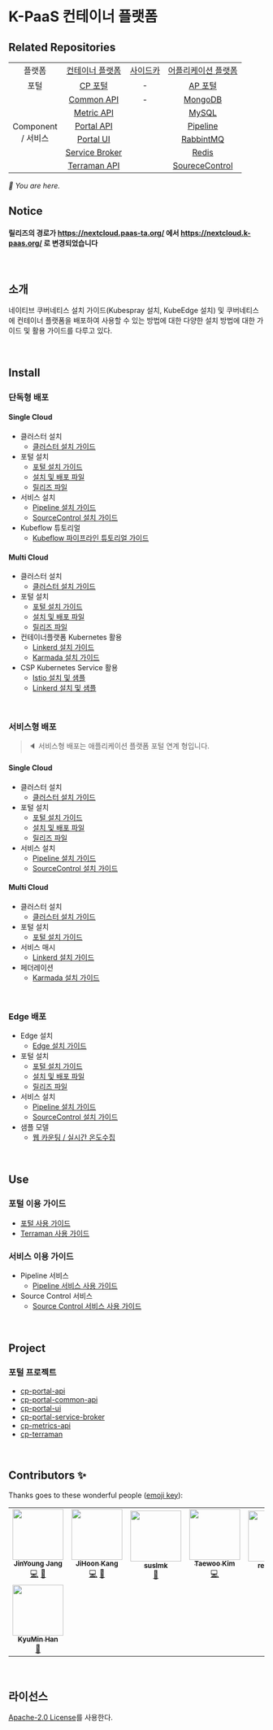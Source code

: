 # K-PaaS 컨테이너 플랫폼

## Related Repositories

<table>
  <tr>
    <td colspan=2 align=center>플랫폼</td>
    <td colspan=2 align=center><a href="https://github.com/K-PaaS/cp-deployment">컨테이너 플랫폼</a></td>
    <td colspan=2 align=center><a href="https://github.com/K-PaaS/sidecar-deployment">사이드카</a></td>
    <td colspan=2 align=center><a href="https://github.com/K-PaaS/ap-deployment">어플리케이션 플랫폼</a></td>
  </tr>
  <tr>
    <td colspan=2 align=center>포털</td>
    <td colspan=2 align=center><a href="https://github.com/K-PaaS/cp-portal-release">CP 포털</a></td>
    <td colspan=2 align=center>-</td>
    <td colspan=2 align=center><a href="https://github.com/K-PaaS/portal-deployment">AP 포털</a></td>
  </tr>
  <tr align=center>
    <td colspan=2 rowspan=9>Component<br>/ 서비스</td>
    <td colspan=2><a href="https://github.com/K-PaaS/cp-portal-common-api">Common API</a></td>
    <td colspan=2>-</td>
    <td colspan=2><a href="https://github.com/K-PaaS/ap-mongodb-shard-release">MongoDB</a></td>
  </tr>
  <tr align=center>
    <td colspan=2><a href="https://github.com/K-PaaS/cp-metrics-api">Metric API</a></td>
    <td colspan=2>  </td>
    <td colspan=2><a href="https://github.com/K-PaaS/ap-mysql-release">MySQL</a></td>
  </tr>
  <tr align=center>
    <td colspan=2><a href="https://github.com/K-PaaS/cp-portal-api">Portal API</a></td>
    <td colspan=2>  </td>
    <td colspan=2><a href="https://github.com/K-PaaS/ap-pipeline-release">Pipeline</a></td>
  </tr>
  <tr align=center>
    <td colspan=2><a href="https://github.com/K-PaaS/cp-portal-ui">Portal UI</a></td>
    <td colspan=2>  </td>
    <td colspan=2><a href="https://github.com/K-PaaS/ap-rabbitmq-release">RabbintMQ</a></td>
  </tr>
  <tr align=center>
    <td colspan=2><a href="https://github.com/K-PaaS/cp-portal-service-broker">Service Broker</a></td>
    <td colspan=2>  </td>
    <td colspan=2><a href="https://github.com/K-PaaS/ap-on-demand-redis-release">Redis</a></td>
  </tr>
  <tr align=center>
    <td colspan=2><a href="https://github.com/K-PaaS/cp-metrics-api">Terraman API</a></td>
    <td colspan=2>  </td>
    <td colspan=2><a href="https://github.com/K-PaaS/ap-source-control-release">SoureceControl</a></td>
  </tr>
</table>
<i>🚩 You are here.</i>

## Notice
#### 릴리즈의 경로가 https://nextcloud.paas-ta.org/ 에서 https://nextcloud.k-paas.org/ 로 변경되었습니다

<br>

## 소개
네이티브 쿠버네티스 설치 가이드(Kubespray 설치, KubeEdge 설치) 및 쿠버네티스에 컨테이너 플랫폼을 배포하여 사용할 수 있는 방법에 대한 다양한 설치 방법에 대한 가이드 및 활용 가이드를 다루고 있다.

<br>

## Install

### 단독형 배포

#### Single Cloud
- 클러스터 설치
  + [클러스터 설치 가이드](install-guide/standalone/cp-cluster-install-single.md)
- 포털 설치
  + [포털 설치 가이드](install-guide/portal/cp-portal-standalone-guide.md)
  + [설치 및 배포 파일](https://github.com/K-PaaS/cp-helm-chart)
  + [릴리즈 파일](https://github.com/K-PaaS/cp-portal-release)
- 서비스 설치
  + [Pipeline 설치 가이드](install-guide/pipeline/cp-pipeline-standalone-guide.md)
  + [SourceControl 설치 가이드](install-guide/source-control/cp-source-control-standalone-guide.md)
- Kubeflow 튜토리얼
  + [Kubeflow 파이프라인 튜토리얼 가이드](install-guide/standalone/cp-kubeflow-sample-guide.md)

#### Multi Cloud
- 클러스터 설치
  + [클러스터 설치 가이드](install-guide/standalone/cp-cluster-install-multi.md)
- 포털 설치
  + [포털 설치 가이드](install-guide/portal/cp-portal-standalone-guide-mc.md)
  + [설치 및 배포 파일](https://github.com/K-PaaS/cp-helm-chart)
  + [릴리즈 파일](https://github.com/K-PaaS/cp-portal-release)
- 컨테이너플랫폼 Kubernetes 활용
  + [Linkerd 설치 가이드](install-guide/multicluster/cp-linkerd-install.md)
  + [Karmada 설치 가이드](install-guide/multicluster/cp-karmada-install.md)
- CSP Kubernetes Service 활용
  + [Istio 설치 및 샘플](install-guide/csp/cp-csp-istio-guide.md)
  + [Linkerd 설치 및 샘플](install-guide/csp/cp-csp-linkerd-guide.md)

<br>

### 서비스형 배포
> :speaker: 서비스형 배포는 애플리케이션 플랫폼 포털 연계 형입니다.

#### Single Cloud

- 클러스터 설치
  + [클러스터 설치 가이드](install-guide/standalone/cp-cluster-install-single.md)
- 포털 설치
  + [포털 설치 가이드](install-guide/portal/cp-portal-service-guide.md)
  + [설치 및 배포 파일](https://github.com/K-PaaS/cp-helm-chart/tree/master)
  + [릴리즈 파일](https://github.com/K-PaaS/cp-portal-release/tree/master)
- 서비스 설치
  + [Pipeline 설치 가이드](install-guide/pipeline/cp-pipeline-service-guide.md)
  + [SourceControl 설치 가이드](install-guide/source-control/cp-source-control-service-guide.md)

#### Multi Cloud

- 클러스터 설치
  + [클러스터 설치 가이드](install-guide/standalone/cp-cluster-install-multi.md)
- 포털 설치
  + [포털 설치 가이드](install-guide/portal/cp-portal-service-guide-mc.md)
- 서비스 매시
  + [Linkerd 설치 가이드](install-guide/multicluster/cp-linkerd-install.md)
- 페더레이션
  + [Karmada 설치 가이드](install-guide/multicluster/cp-karmada-install.md)

<br>

### Edge 배포
- Edge 설치
  + [Edge 설치 가이드](install-guide/edge/cp-edge-install.md)
- 포털 설치
  + [포털 설치 가이드](install-guide/portal/cp-portal-standalone-guide.md)
  + [설치 및 배포 파일](https://github.com/K-PaaS/cp-helm-chart/tree/master)
  + [릴리즈 파일](https://github.com/K-PaaS/cp-portal-release/tree/master)
- 서비스 설치
  + [Pipeline 설치 가이드](install-guide/pipeline/cp-pipeline-standalone-guide.md)
  + [SourceControl 설치 가이드](install-guide/source-control/cp-source-control-standalone-guide.md)
- 샘플 모델
  + [웹 카운팅 / 실시간 온도수집](install-guide/edge/cp-edge-sample-guide.md)


<br>

## Use

### 포털 이용 가이드
  + [포털 사용 가이드](use-guide/portal/container-platform-portal-guide.md)
  + [Terraman 사용 가이드](check-guide/cp-terraman-check-index-guide.md)
  
### 서비스 이용 가이드
- Pipeline 서비스
  + [Pipeline 서비스 사용 가이드](use-guide/pipeline/cp-pipeline-use-guide.md)
- Source Control 서비스
  + [Source Control 서비스 사용 가이드](use-guide/source-control/cp-source-control-use-guide.md)


<br>

## Project

### 포털 프로젝트 
- [cp-portal-api](https://github.com/K-PaaS/cp-portal-api)
- [cp-portal-common-api](https://github.com/K-PaaS/cp-portal-common-api)
- [cp-portal-ui](https://github.com/K-PaaS/cp-portal-ui)
- [cp-portal-service-broker](https://github.com/K-PaaS/cp-portal-service-broker)
- [cp-metrics-api](https://github.com/K-PaaS/cp-metrics-api)
- [cp-terraman](https://github.com/K-PaaS/cp-terraman)

<br>

## Contributors ✨

Thanks goes to these wonderful people ([emoji key](https://allcontributors.org/docs/en/emoji-key)):
<!-- ALL-CONTRIBUTORS-LIST:START - Do not remove or modify this section -->
<!-- prettier-ignore-start -->
<!-- markdownlint-disable -->
<table>
  <tr>
    <td align="center"><a href="https://github.com/jinyung0101java2"><img src="https://avatars.githubusercontent.com/u/67574725?v=4?s=100" width="100px;" alt=""/><br /><sub><b>JinYoung Jang</b></sub></a><br /><a href="https://github.com/PaaS-TA/paas-ta-container-platform/commits?author=jinyung0101java2" title="Code">💻</a> <a href="https://github.com/PaaS-TA/paas-ta-container-platform/pulls?q=is&Apr+reviewed-by&jinyung0101java2" title="Reviewed Pull Requests">👀</a></td>
    <td align="center"><a href="https://github.com/hoon77"><img src="https://avatars.githubusercontent.com/u/33216551?v=4?s=100" width="100px;" alt=""/><br /><sub><b>JiHoon Kang</b></sub></a><br /><a href="https://github.com/PaaS-TA/paas-ta-container-platform/commits?author=hoon77" title="Code">💻</a> <a href="https://github.com/PaaS-TA/paas-ta-container-platform/pulls?q=is&Apr+reviewed-by&hoon77" title="Reviewed Pull Requests">👀</a></td>
    <td align="center"><a href="https://github.com/suslmk-lee"><img src="https://avatars.githubusercontent.com/u/67575226?v=4?s=100" width="100px;" alt=""/><br /><sub><b>suslmk</b></sub></a><br /><a href="#maintenance-suslmk" title="Maintenance">🚧</a></td>
    <td align="center"><a href="https://github.com/dev-taewoo"><img src="https://avatars.githubusercontent.com/u/67407365?v=4?s=100" width="100px;" alt=""/><br /><sub><b>Taewoo Kim</b></sub></a><br /><a href="https://github.com/PaaS-TA/paas-ta-container-platform/commits?author=dev-taewoo" title="Code">💻</a></td>
    <td align="center"><a href="https://github.com/rexx4314"><img src="https://avatars.githubusercontent.com/u/26153262?v=4?s=100" width="100px;" alt=""/><br /><sub><b>rexx4314</b></sub></a><br /><a href="#ideas-rexx4314" title="Ideas, Planning, & Feedback">🤔</a></td>
    <td align="center"><a href="https://github.com/opdc-minsu"><img src="https://avatars.githubusercontent.com/u/67140002?v=4?s=100" width="100px;" alt=""/><br /><sub><b>MinSu Kang</b></sub></a><br /><a href="https://github.com/PaaS-TA/paas-ta-container-platform/issues?q=author&opdc-minsu" title="Bug reports">🐛</a></td>
    <td align="center"><a href="https://github.com/jhuhm135"><img src="https://avatars.githubusercontent.com/u/70005316?v=4?s=100" width="100px;" alt=""/><br /><sub><b>Juhyun Um</b></sub></a><br /><a href="#ideas-jhuhm135" title="Ideas, Planning, & Feedback">🤔</a></td>
  </tr>
  <tr>
    <td align="center"><a href="https://github.com/kyuminhan"><img src="https://avatars.githubusercontent.com/u/80228983?v=4?s=100" width="100px;" alt=""/><br /><sub><b>KyuMin Han</b></sub></a><br /><a href="#ideas-kyuminhan" title="Ideas, Planning, & Feedback">🤔</a></td>
  </tr>
</table>

<!-- markdownlint-restore -->
<!-- prettier-ignore-end -->

<!-- ALL-CONTRIBUTORS-LIST:END -->

<!-- ALL-CONTRIBUTORS-LIST:START - Do not remove or modify this section -->
<!-- prettier-ignore-start -->
<!-- markdownlint-disable -->

<!-- markdownlint-restore -->
<!-- prettier-ignore-end -->

<!-- ALL-CONTRIBUTORS-LIST:END -->
 
<br>

## 라이선스
[Apache-2.0 License](http://www.apache.org/licenses/LICENSE-2.0)를 사용한다. 
